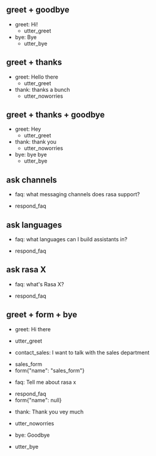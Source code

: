 ## greet + goodbye
* greet: Hi!
  - utter_greet
* bye: Bye
  - utter_bye

## greet + thanks
* greet: Hello there
  - utter_greet
* thank: thanks a bunch
  - utter_noworries

## greet + thanks + goodbye
* greet: Hey
  - utter_greet
* thank: thank you
  - utter_noworries
* bye: bye bye
  - utter_bye

## ask channels
* faq: what messaging channels does rasa support?
 - respond_faq

## ask languages
* faq: what languages can I build assistants in?
 - respond_faq

## ask rasa X
* faq: what's Rasa X?
 - respond_faq

## greet + form + bye
* greet: Hi there
 - utter_greet
* contact_sales: I want to talk with the sales department
 - sales_form
 - form{"name": "sales_form"}
* faq: Tell me about rasa x
 - respond_faq
 - form{"name": null}
* thank: Thank you vey much
 - utter_noworries
* bye: Goodbye
 - utter_bye
